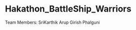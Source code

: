 # Hakathon_BattleShip_Warriors
   Team Members: SriKarthik
                 Arup
                 Girish
                 Phalguni
